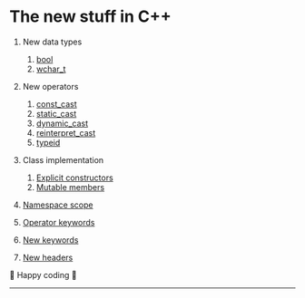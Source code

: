 # The new stuff in C++

1. New data types
	1. [bool](https://github.com/C0DER11101/CPPNotesAndPrograms/tree/master/Namespaces/NewDataTypes/bool)
	2. [wchar_t](https://github.com/C0DER11101/CPPNotesAndPrograms/tree/master/Namespaces/NewDataTypes/wchar_t)


2. New operators
	1. [const_cast]()
	2. [static_cast]()
	3. [dynamic_cast]()
	4. [reinterpret_cast]()
	5. [typeid]()


3. Class implementation
	1. [Explicit constructors]()
	2. [Mutable members]()


4. [Namespace scope]()
5. [Operator keywords]()
6. [New keywords]()
7. [New headers]()


:sparkling_heart: Happy coding :sparkling_heart:

---
